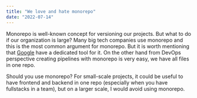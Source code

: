 ```yaml
---
title: "We love and hate monorepo"
date: "2022-07-14"
---
```


Monorepo is well-known concept for versioning our projects. But what to do if our organization is large? Many big tech companies use monorepo and this is the most common argument for monorepo. But it is worth mentioning that [Google](https://dl.acm.org/doi/pdf/10.1145/2854146) have a dedicated tool for it. On the other hand from DevOps perspective creating pipelines with monorepo is very easy, we have all files in one repo.

Should you use monorepo? For small-scale projects, it could be useful to have frontend and backend in one repo (especially when you have fullstacks in a team), but on a larger scale, I would avoid using monorepo.